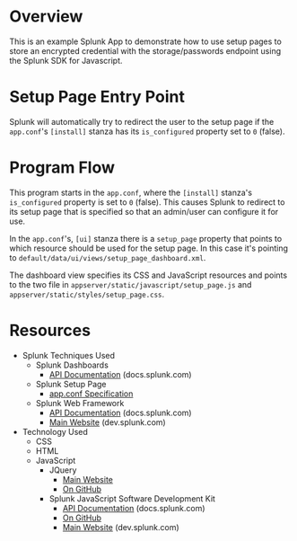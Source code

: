 # Overview

This is an example Splunk App to demonstrate how to use setup pages to store an encrypted credential with the storage/passwords endpoint using the Splunk SDK for Javascript.

# Setup Page Entry Point

Splunk will automatically try to redirect the user to the setup page if the `app.conf`'s `[install]` stanza has its `is_configured` property set to `0` (false).

# Program Flow

This program starts in the `app.conf`, where the `[install]` stanza's `is_configured` property is set to `0` (false). This causes Splunk to redirect to its setup page that is specified so that an admin/user can configure it for use.

In the `app.conf`'s, `[ui]` stanza there is a `setup_page` property that points to which resource should be used for the setup page. In this case it's pointing to `default/data/ui/views/setup_page_dashboard.xml`.

The dashboard view specifies its CSS and JavaScript resources and points to the two file in `appserver/static/javascript/setup_page.js` and `appserver/static/styles/setup_page.css`.

# Resources
- Splunk Techniques Used
    - Splunk Dashboards
        - [API Documentation](https://docs.splunk.com/Documentation/SplunkCloud/latest/Viz/PanelreferenceforSimplifiedXML) (docs.splunk.com)
    - Splunk Setup Page
        - [app.conf Specification](https://docs.splunk.com/Documentation/Splunk/latest/admin/Appconf#.5Bui.5D)
    - Splunk Web Framework
        - [API Documentation](https://docs.splunk.com/Documentation/WebFramework) (docs.splunk.com)
        - [Main Website](https://dev.splunk.com/webframework) (dev.splunk.com)
- Technology Used
    - CSS
    - HTML
    - JavaScript
        - JQuery
            - [Main Website](https://jquery.com/)
            - [On GitHub](https://github.com/jquery/jquery/)
        - Splunk JavaScript Software Development Kit
            - [API Documentation](https://docs.splunk.com/Documentation/JavaScriptSDK) (docs.splunk.com)
            - [On GitHub](https://github.com/splunk/splunk-sdk-javascript)
            - [Main Website](https://dev.splunk.com/enterprise/docs/devtools/javascript/sdk-javascript) (dev.splunk.com)
